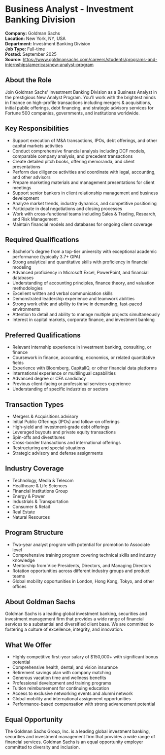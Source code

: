 # Business Analyst - Investment Banking Division

**Company:** Goldman Sachs  
**Location:** New York, NY, USA  
**Department:** Investment Banking Division  
**Job Type:** Full-time  
**Posted:** September 2025  
**Source:** https://www.goldmansachs.com/careers/students/programs-and-internships/americas/new-analyst-program

## About the Role

Join Goldman Sachs' Investment Banking Division as a Business Analyst in the prestigious New Analyst Program. You'll work with the brightest minds in finance on high-profile transactions including mergers & acquisitions, initial public offerings, debt financing, and strategic advisory services for Fortune 500 companies, governments, and institutions worldwide.

## Key Responsibilities

- Support execution of M&A transactions, IPOs, debt offerings, and other capital markets activities
- Conduct comprehensive financial analysis including DCF models, comparable company analysis, and precedent transactions
- Create detailed pitch books, offering memoranda, and client presentations
- Perform due diligence activities and coordinate with legal, accounting, and other advisors
- Prepare marketing materials and management presentations for client meetings
- Support senior bankers in client relationship management and business development
- Analyze market trends, industry dynamics, and competitive positioning
- Participate in deal negotiations and closing processes
- Work with cross-functional teams including Sales & Trading, Research, and Risk Management
- Maintain financial models and databases for ongoing client coverage

## Required Qualifications

- Bachelor's degree from a top-tier university with exceptional academic performance (typically 3.7+ GPA)
- Strong analytical and quantitative skills with proficiency in financial modeling
- Advanced proficiency in Microsoft Excel, PowerPoint, and financial databases
- Understanding of accounting principles, finance theory, and valuation methodologies
- Excellent written and verbal communication skills
- Demonstrated leadership experience and teamwork abilities
- Strong work ethic and ability to thrive in demanding, fast-paced environments
- Attention to detail and ability to manage multiple projects simultaneously
- Interest in capital markets, corporate finance, and investment banking

## Preferred Qualifications

- Relevant internship experience in investment banking, consulting, or finance
- Coursework in finance, accounting, economics, or related quantitative fields
- Experience with Bloomberg, CapitalIQ, or other financial data platforms
- International experience or multilingual capabilities
- Advanced degree or CFA candidacy
- Previous client-facing or professional services experience
- Understanding of specific industries or sectors

## Transaction Types

- Mergers & Acquisitions advisory
- Initial Public Offerings (IPOs) and follow-on offerings
- High-yield and investment-grade debt offerings
- Leveraged buyouts and private equity transactions
- Spin-offs and divestitures
- Cross-border transactions and international offerings
- Restructuring and special situations
- Strategic advisory and defense assignments

## Industry Coverage

- Technology, Media & Telecom
- Healthcare & Life Sciences
- Financial Institutions Group
- Energy & Power
- Industrials & Transportation
- Consumer & Retail
- Real Estate
- Natural Resources

## Program Structure

- Two-year analyst program with potential for promotion to Associate level
- Comprehensive training program covering technical skills and industry knowledge
- Mentorship from Vice Presidents, Directors, and Managing Directors
- Rotation opportunities across different industry groups and product teams
- Global mobility opportunities in London, Hong Kong, Tokyo, and other offices

## About Goldman Sachs

Goldman Sachs is a leading global investment banking, securities and investment management firm that provides a wide range of financial services to a substantial and diversified client base. We are committed to fostering a culture of excellence, integrity, and innovation.

## What We Offer

- Highly competitive first-year salary of $150,000+ with significant bonus potential
- Comprehensive health, dental, and vision insurance
- Retirement savings plan with company matching
- Generous vacation time and wellness benefits
- Professional development and training programs
- Tuition reimbursement for continuing education
- Access to exclusive networking events and alumni network
- Global mobility and international assignment opportunities
- Performance-based compensation with strong advancement potential

## Equal Opportunity

The Goldman Sachs Group, Inc. is a leading global investment banking, securities and investment management firm that provides a wide range of financial services. Goldman Sachs is an equal opportunity employer committed to diversity and inclusion.